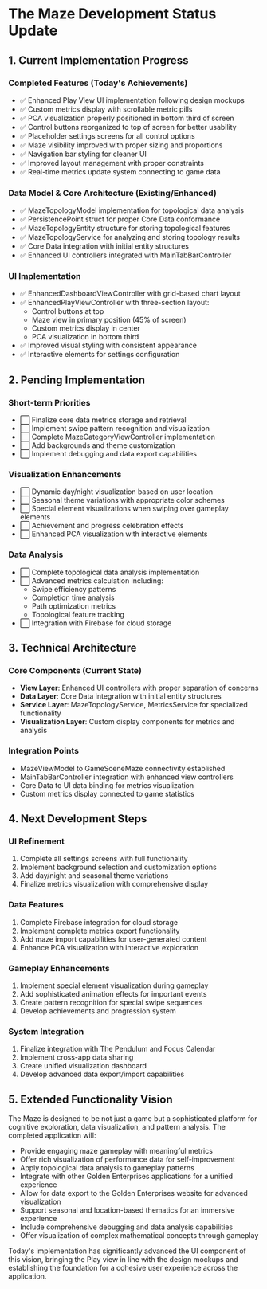 # The Maze Development Status Update

## 1. Current Implementation Progress

### Completed Features (Today's Achievements)
- ✅ Enhanced Play View UI implementation following design mockups
- ✅ Custom metrics display with scrollable metric pills
- ✅ PCA visualization properly positioned in bottom third of screen
- ✅ Control buttons reorganized to top of screen for better usability
- ✅ Placeholder settings screens for all control options
- ✅ Maze visibility improved with proper sizing and proportions
- ✅ Navigation bar styling for cleaner UI
- ✅ Improved layout management with proper constraints
- ✅ Real-time metrics update system connecting to game data

### Data Model & Core Architecture (Existing/Enhanced)
- ✅ MazeTopologyModel implementation for topological data analysis
- ✅ PersistencePoint struct for proper Core Data conformance
- ✅ MazeTopologyEntity structure for storing topological features
- ✅ MazeTopologyService for analyzing and storing topology results
- ✅ Core Data integration with initial entity structures
- ✅ Enhanced UI controllers integrated with MainTabBarController

### UI Implementation
- ✅ EnhancedDashboardViewController with grid-based chart layout
- ✅ EnhancedPlayViewController with three-section layout:
  - Control buttons at top
  - Maze view in primary position (45% of screen)
  - Custom metrics display in center
  - PCA visualization in bottom third
- ✅ Improved visual styling with consistent appearance
- ✅ Interactive elements for settings configuration

## 2. Pending Implementation

### Short-term Priorities
- ⬜ Finalize core data metrics storage and retrieval
- ⬜ Implement swipe pattern recognition and visualization
- ⬜ Complete MazeCategoryViewController implementation
- ⬜ Add backgrounds and theme customization
- ⬜ Implement debugging and data export capabilities

### Visualization Enhancements
- ⬜ Dynamic day/night visualization based on user location
- ⬜ Seasonal theme variations with appropriate color schemes
- ⬜ Special element visualizations when swiping over gameplay elements
- ⬜ Achievement and progress celebration effects
- ⬜ Enhanced PCA visualization with interactive elements

### Data Analysis
- ⬜ Complete topological data analysis implementation
- ⬜ Advanced metrics calculation including:
  - Swipe efficiency patterns
  - Completion time analysis
  - Path optimization metrics
  - Topological feature tracking
- ⬜ Integration with Firebase for cloud storage

## 3. Technical Architecture

### Core Components (Current State)
- **View Layer**: Enhanced UI controllers with proper separation of concerns
- **Data Layer**: Core Data integration with initial entity structures
- **Service Layer**: MazeTopologyService, MetricsService for specialized functionality
- **Visualization Layer**: Custom display components for metrics and analysis

### Integration Points
- MazeViewModel to GameSceneMaze connectivity established
- MainTabBarController integration with enhanced view controllers
- Core Data to UI data binding for metrics visualization
- Custom metrics display connected to game statistics

## 4. Next Development Steps

### UI Refinement
1. Complete all settings screens with full functionality
2. Implement background selection and customization options
3. Add day/night and seasonal theme variations
4. Finalize metrics visualization with comprehensive display

### Data Features
1. Complete Firebase integration for cloud storage
2. Implement complete metrics export functionality
3. Add maze import capabilities for user-generated content
4. Enhance PCA visualization with interactive exploration

### Gameplay Enhancements
1. Implement special element visualization during gameplay
2. Add sophisticated animation effects for important events
3. Create pattern recognition for special swipe sequences
4. Develop achievements and progression system

### System Integration
1. Finalize integration with The Pendulum and Focus Calendar
2. Implement cross-app data sharing
3. Create unified visualization dashboard
4. Develop advanced data export/import capabilities

## 5. Extended Functionality Vision

The Maze is designed to be not just a game but a sophisticated platform for cognitive exploration, data visualization, and pattern analysis. The completed application will:

- Provide engaging maze gameplay with meaningful metrics
- Offer rich visualization of performance data for self-improvement
- Apply topological data analysis to gameplay patterns
- Integrate with other Golden Enterprises applications for a unified experience
- Allow for data export to the Golden Enterprises website for advanced visualization
- Support seasonal and location-based thematics for an immersive experience
- Include comprehensive debugging and data analysis capabilities
- Offer visualization of complex mathematical concepts through gameplay

Today's implementation has significantly advanced the UI component of this vision, bringing the Play view in line with the design mockups and establishing the foundation for a cohesive user experience across the application.